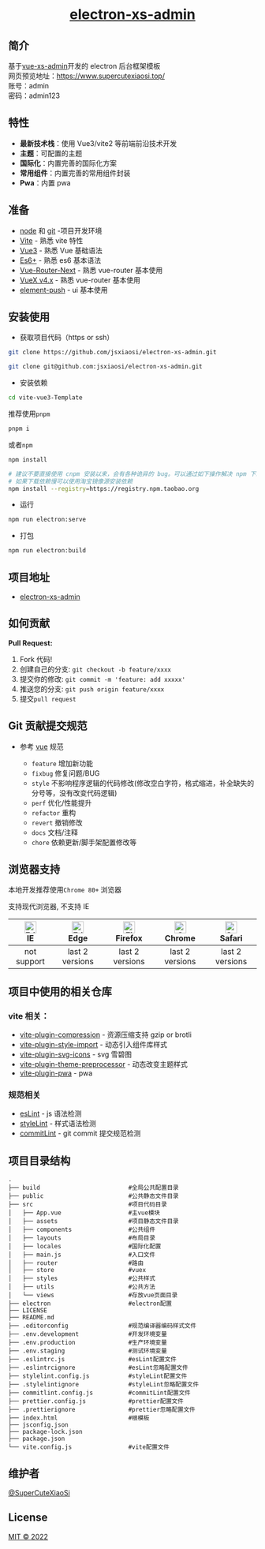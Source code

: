 <div align="center"> <a href="https://github.com/jsxiaosi/electron-xs-admin"><h1>electron-xs-admin</h1></a>
</div>

## 简介

基于[vue-xs-admin](https://github.com/jsxiaosi/vue-xs-admin)开发的 electron 后台框架模板  
网页预览地址：https://www.supercutexiaosi.top/  
账号：admin  
密码：admin123

## 特性

- **最新技术栈**：使用 Vue3/vite2 等前端前沿技术开发
- **主题**：可配置的主题
- **国际化**：内置完善的国际化方案
- **常用组件**：内置完善的常用组件封装
- **Pwa**：内置 pwa

## 准备

- [node](http://nodejs.org/) 和 [git](https://git-scm.com/) -项目开发环境
- [Vite](https://cn.vitejs.dev/) - 熟悉 vite 特性
- [Vue3](https://v3.cn.vuejs.org/) - 熟悉 Vue 基础语法
- [Es6+](http://es6.ruanyifeng.com/) - 熟悉 es6 基本语法
- [Vue-Router-Next](https://next.router.vuejs.org/zh/) - 熟悉 vue-router 基本使用
- [VueX v4.x](https://next.vuex.vuejs.org/zh/) - 熟悉 vue-router 基本使用
- [element-push](https://element-plus.gitee.io/#/zh-CN/) - ui 基本使用

## 安装使用

- 获取项目代码（https or ssh）

```bash
git clone https://github.com/jsxiaosi/electron-xs-admin.git

git clone git@github.com:jsxiaosi/electron-xs-admin.git
```

- 安装依赖

```bash
cd vite-vue3-Template
```

推荐使用`pnpm`

```bash
pnpm i
```

或者`npm`

```bash
npm install

# 建议不要直接使用 cnpm 安装以来，会有各种诡异的 bug。可以通过如下操作解决 npm 下载速度慢的问题
# 如果下载依赖慢可以使用淘宝镜像源安装依赖
npm install --registry=https://registry.npm.taobao.org

```

- 运行

```bash
npm run electron:serve
```

- 打包

```bash
npm run electron:build
```

## 项目地址

- [electron-xs-admin](https://github.com/jsxiaosi/electron-xs-admin)

## 如何贡献

**Pull Request:**

1. Fork 代码!
2. 创建自己的分支: `git checkout -b feature/xxxx`
3. 提交你的修改: `git commit -m 'feature: add xxxxx'`
4. 推送您的分支: `git push origin feature/xxxx`
5. 提交`pull request`

## Git 贡献提交规范

- 参考 [vue](https://github.com/vuejs/vue/blob/dev/.github/COMMIT_CONVENTION.md) 规范

  - `feature` 增加新功能
  - `fixbug` 修复问题/BUG
  - `style` 不影响程序逻辑的代码修改(修改空白字符，格式缩进，补全缺失的分号等，没有改变代码逻辑)
  - `perf` 优化/性能提升
  - `refactor` 重构
  - `revert` 撤销修改
  - `docs` 文档/注释
  - `chore` 依赖更新/脚手架配置修改等

## 浏览器支持

本地开发推荐使用`Chrome 80+` 浏览器

支持现代浏览器, 不支持 IE

| [<img src="https://raw.githubusercontent.com/alrra/browser-logos/master/src/edge/edge_48x48.png" alt=" Edge" width="24px" height="24px" />](http://godban.github.io/browsers-support-badges/)</br>IE | [<img src="https://raw.githubusercontent.com/alrra/browser-logos/master/src/edge/edge_48x48.png" alt=" Edge" width="24px" height="24px" />](http://godban.github.io/browsers-support-badges/)</br>Edge | [<img src="https://raw.githubusercontent.com/alrra/browser-logos/master/src/firefox/firefox_48x48.png" alt="Firefox" width="24px" height="24px" />](http://godban.github.io/browsers-support-badges/)</br>Firefox | [<img src="https://raw.githubusercontent.com/alrra/browser-logos/master/src/chrome/chrome_48x48.png" alt="Chrome" width="24px" height="24px" />](http://godban.github.io/browsers-support-badges/)</br>Chrome | [<img src="https://raw.githubusercontent.com/alrra/browser-logos/master/src/safari/safari_48x48.png" alt="Safari" width="24px" height="24px" />](http://godban.github.io/browsers-support-badges/)</br>Safari |
| :-: | :-: | :-: | :-: | :-: |
| not support | last 2 versions | last 2 versions | last 2 versions | last 2 versions |

## 项目中使用的相关仓库

### vite 相关：

- [vite-plugin-compression](https://github.com/anncwb/vite-plugin-compression/) - 资源压缩支持 gzip or brotli
- [vite-plugin-style-import](https://github.com/anncwb/vite-plugin-style-import/) - 动态引入组件库样式
- [vite-plugin-svg-icons](https://github.com/anncwb/vite-plugin-svg-icons/) - svg 雪碧图
- [vite-plugin-theme-preprocessor](https://github.com/GitOfZGT/vite-plugin-theme-preprocessor/) - 动态改变主题样式
- [vite-plugin-pwa](https://vite-plugin-pwa.netlify.app/) - pwa

### 规范相关

- [esLint](https://eslint.org/) - js 语法检测
- [styleLint](https://stylelint.io/) - 样式语法检测
- [commitLint](https://commitlint.js.org/#/) - git commit 提交规范检测

## 项目目录结构

```base
.
├── build                         #全局公共配置目录
├── public                        #公共静态文件目录
├── src                           #项目代码目录
│   ├── App.vue                   #主vue模块
│   ├── assets                    #项目静态文件目录
│   ├── components                #公共组件
│   ├── layouts                   #布局目录
│   ├── locales                   #国际化配置
│   ├── main.js                   #入口文件
│   ├── router                    #路由
│   ├── store                     #vuex
│   ├── styles                    #公共样式
│   ├── utils                     #公共方法
│   └── views                     #存放vue页面目录
├── electron                      #electron配置
├── LICENSE
├── README.md
├── .editorconfig                 #规范编译器编码样式文件
├── .env.development              #开发环境变量
├── .env.production               #生产环境变量
├── .env.staging                  #测试环境变量
├── .eslintrc.js                  #esLint配置文件
├── .eslintrcignore               #esLint忽略配置文件
├── stylelint.config.js           #styleLint配置文件
├── .stylelintignore              #styleLint忽略配置文件
├── commitlint.config.js          #commitLint配置文件
├── prettier.config.js            #prettier配置文件
├── .prettierignore               #prettier忽略配置文件
├── index.html                    #根模板
├── jsconfig.json
├── package-lock.json
├── package.json
└── vite.config.js                #vite配置文件
```

## 维护者

[@SuperCuteXiaoSi](https://github.com/jsxiaosi)

## License

[MIT © 2022](./LICENSE)
